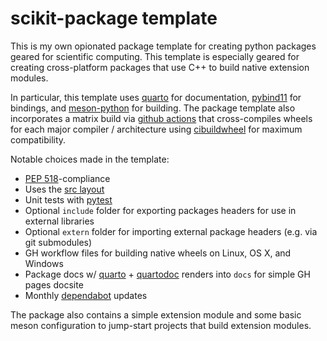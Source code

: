 # scikit-package template 

This is my own opionated package template for creating python packages geared for scientific computing.
This template is especially geared for creating cross-platform packages that use C++ to build native extension modules. 

In particular, this template uses [quarto](https://quarto.org/) for documentation, [pybind11](https://pybind11.readthedocs.io/en/stable/index.html) for bindings, and [meson-python](https://meson-python.readthedocs.io/en/latest/#) for building. The package template also incorporates a matrix build via [github actions](https://github.com/features/actions) that cross-compiles wheels for each major compiler / architecture using [cibuildwheel](https://cibuildwheel.readthedocs.io/en/stable/setup/) for maximum compatibility. 

Notable choices made in the template: 

- [PEP 518](https://peps.python.org/pep-0518/)-compliance
- Uses the [src layout](https://packaging.python.org/en/latest/discussions/src-layout-vs-flat-layout/)
- Unit tests with [pytest](https://docs.pytest.org/en/7.4.x/)
- Optional `include` folder for exporting packages headers for use in external libraries
- Optional `extern` folder for importing external package headers (e.g. via git submodules)
- GH workflow files for building native wheels on Linux, OS X, and Windows
- Package docs w/ [quarto](https://quarto.org/) + [quartodoc](https://machow.github.io/quartodoc/get-started/overview.html) renders into `docs` for simple GH pages docsite
- Monthly [dependabot](https://docs.github.com/en/code-security/dependabot/working-with-dependabot) updates

The package also contains a simple extension module and some basic meson configuration to jump-start projects that build extension modules. 